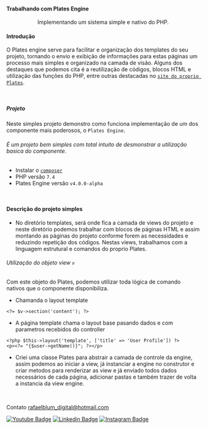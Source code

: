 #### Trabalhando com Plates Engine

<p align="center">Implementando um sistema simple e nativo do PHP.</p>


#### Introdução
O Plates engine serve para facilitar e organização dos templates do seu projeto, tornando o envio e exibição de 
informações para estas páginas um processo mais simples e organizado na camada de visão. Alguns dos destaques que 
podemos cita é a reutilização de códigos, blocos HTML e utilização das funções do PHP, entre outras destacadas 
no [`site do proprio Plates`](https://platesphp.com/).

<br>

##### Projeto

Neste simples projeto demonstro como funciona implementação de um dos componente mais poderosos, o `Plates Engine`.
###### É um projeto bem simples com total intuito de desmonstrar a utilização basica do componente.

- Instalar o [`composer`](https://git-scm.com/)
- PHP versão `7.4`
- Plates Engine versão `v4.0.0-alpha`


<br>


#### Descrição do projeto simples

- No diretório templates, será onde fica a camada de views do projeto e neste diretório podemos trabalhar com blocos de páginas
HTML e assim montando as páginas do projeto conforme forem as necessidades e reduzindo repetição dos códigos. 
Nestas views, trabalhamos com a linguagem estrutural e comandos do proprio Plates.


###### Utilização do objeto view `v`
Com este objeto do Plates, podemos utilizar toda lógica de comando nativos que o componente disponibiliza.

- Chamanda o layout template
```
<?= $v->section('content'); ?>
```

- A página template chama o layout base pasando dados e com parametros recebidos do controller
```
<?php $this->layout('template', ['title' => 'User Profile']) ?>
<p><?= "{$user->getName()}"; ?></p>
```
 
- Criei uma classe Plates para abstrair a camada de controle da engine, assim podemos ao iniciar a view, já instanciar a
engine no construtor e criar metodos para renderizar as view e já enviado todos dados necessários de cada página, 
adicionar pastas e também trazer de volta a instancia da view engine.

<br>

Contato [rafaelblum_digital@hotmail.com](rafaelblum_digital@hotmail.com)

[![Youtube Badge](https://img.shields.io/badge/-Youtube-FF0000?style=flat-square&labelColor=FF0000&logo=youtube&logoColor=white&link=https://www.youtube.com/channel/UCMvtn8HZ12Ud-sdkY5KzTog)](https://www.youtube.com/channel/UCMvtn8HZ12Ud-sdkY5KzTog)
[![Linkedin Badge](https://img.shields.io/badge/-LinkedIn-blue?style=flat-square&logo=Linkedin&logoColor=white&link=https://www.linkedin.com/in/rafael-blum-237133114s/)](https://www.linkedin.com/in/rafael-blum-237133114s/)
[![Instagram Badge](https://img.shields.io/badge/-Instagram-violet?style=flat-square&logo=Instagram&logoColor=white&link=https://www.instagram.com/rafablum_/)](https://www.instagram.com/rafablum_/)

